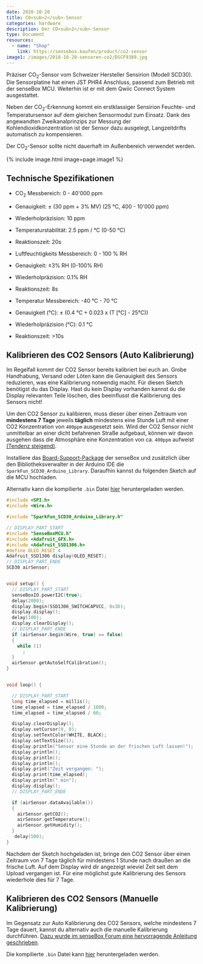 ```yaml
---
date: 2020-10-20
title: CO<sub>2</sub>-Sensor
categories: hardware
description: Der CO<sub>2</sub>-Sensor
type: Document
resources:
  - name: "Shop"
    link: https://sensebox.kaufen/product/co2-sensor
image1: /images/2010-10-20-sensoren-co2/DSCF9389.jpg
---
```


Präziser CO<sub>2</sub>-Sensor vom Schweizer Hersteller Sensirion (Modell SCD30). Die Sensorplatine hat einen JST PHR4 Anschluss, passend zum Betrieb mit der senseBox MCU. Weiterhin ist er mit dem Qwiic Connect System ausgestattet.

Neben der CO<sub>2</sub>-Erkennung kommt ein erstklassiger Sensirion Feuchte- und Temperatursensor auf dem gleichen Sensormodul zum Einsatz. Dank des angewandten Zweikanalprinzips zur Messung der Kohlendioxidkonzentration ist der Sensor dazu ausgelegt, Langzeitdrifts automatisch zu kompensieren.

Der CO<sub>2</sub>-Sensor sollte nicht dauerhaft im Außenbereich verwendet werden. 

{% include image.html image=page.image1 %}

## Technische Spezifikationen

- CO<sub>2</sub> Messbereich: 0 - 40'000 ppm
- Genauigkeit: ± (30 ppm + 3% MV) (25 °C, 400 - 10'000 ppm)
- Wiederholpräzision: 10 ppm
- Temperaturstabilität: 2.5 ppm / °C (0-50 °C)
- Reaktionszeit: 20s

- Luftfeuchtigkeits Messbereich: 0 - 100 % RH
- Genauigkeit: ±3% RH (0-100% RH)
- Wiederholpräzision: 0.1% RH
- Reaktionszeit: 8s

- Temperatur Messbereich: -40 °C - 70 °C
- Genauigkeit (°C): ± (0.4 °C + 0.023 x (T [°C] - 25°C))
- Wiederholpräzision (°C): 0.1 °C
- Reaktionszeit: >10s


## Kalibrieren des CO2 Sensors (Auto Kalibrierung)

Im Regelfall kommt der CO2 Sensor bereits kalibriert bei euch an. Grobe Handhabung, Versand oder Löten kann die Genauigkeit des Sensors reduzieren, was eine Kalibrierung notwendig macht. Für diesen Sketch benötigst du das Display. Hast du kein Display vorhanden kannst du die Display relevanten Teile löschen, dies beeinflusst die Kalibrierung des Sensors nicht!

Um den CO2 Sensor zu kalibieren, muss dieser über einen Zeitraum von **mindestens 7 Tage** jeweils **täglich** mindestens eine Stunde Luft mit einer CO2 Konzentration von `400ppm` ausgesetzt sein. Wird der CO2 Sensor nicht unmittelbar an einer dicht befahrenen Straße aufgebaut, können wir davon ausgehen dass die Atmosphäre eine Konzentration von ca. `400ppm` aufweist <a href="https://www.esrl.noaa.gov/gmd/ccgg/trends//">(Tendenz steigend)</a>. 

Installiere das [Board-Support-Package](https://docs.sensebox.de/arduino/board-support-package-installieren/) der senseBox und zusätzlich über den Bibliotheksverwalter in der Arduino IDE die `SparkFun_SCD30_Arduino_Library`. Daraufhin kannst du folgenden Sketch auf die MCU hochladen.  

Alternativ kann die kompilierte `.bin` Datei [hier](/docs/sensebox_co2_calibrate.bin) heruntergeladen werden.

```c++ 
#include <SPI.h>
#include <Wire.h>

#include "SparkFun_SCD30_Arduino_Library.h"

// DISPLAY_PART_START
#include "SenseBoxMCU.h"
#include <Adafruit_GFX.h>
#include <Adafruit_SSD1306.h>
#define OLED_RESET 4
Adafruit_SSD1306 display(OLED_RESET);
// DISPLAY_PART_ENDE
SCD30 airSensor;


void setup() {
  // DISPLAY_PART_START
  senseBoxIO.powerI2C(true);
  delay(2000);
  display.begin(SSD1306_SWITCHCAPVCC, 0x3D);
  display.display();
  delay(100);
  display.clearDisplay();
  // DISPLAY_PART_ENDE
  if (airSensor.begin(Wire, true) == false)
  {
    while (1)
      ;
  }
  airSensor.getAutoSelfCalibration();
}


void loop() {

  // DISPLAY_PART_START
  long time_elapsed = millis();
  time_elapsed = time_elapsed / 1000;
  time_elapsed = time_elapsed / 60;

  display.clearDisplay();
  display.setCursor(0, 0);
  display.setTextColor(WHITE, BLACK);
  display.setTextSize(1);
  display.println("Sensor eine Stunde an der frischen Luft lassen!");
  display.println();
  display.println();
  display.println();
  display.print("Zeit vergangen: ");
  display.print(time_elapsed);
  display.println(" min");
  display.display();
  // DISPLAY_PART_ENDE

  if (airSensor.dataAvailable())
  {
    airSensor.getCO2();
    airSensor.getTemperature();
    airSensor.getHumidity();
  }
   delay(500);
}
```

Nachdem der Sketch hochgeladen ist, bringe den CO2 Sensor über einen Zeitraum von 7 Tage täglich für mindestens 1 Stunde nach draußen an die frische Luft. Auf dem Display wird dir angezeigt wieviel Zeit seit dem Upload vergangen ist. Für eine möglichst gute Kalibrierung des Sensors wiederhole dies für 7 Tage.

## Kalibrieren des CO2 Sensors (Manuelle Kalibrierung)

Im Gegensatz zur Auto Kalibrierung des CO2 Sensors, welche mindestens 7 Tage dauert, kannst du alternativ auch die manuelle Kalibrierung durchführen. [Dazu wurde im senseBox Forum eine hervorragende Anleitung geschrieben](https://forum.sensebox.de/t/co2-ampel-kalibrieren/1108).

Die kompilierte `.bin` Datei kann [hier](/docs/sensebox_co2_calibrate_manual.bin) heruntergeladen werden.
